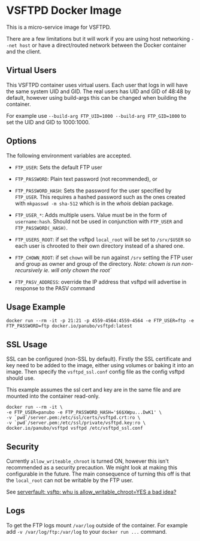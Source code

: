 # VSFTPD Docker Image

This is a micro-service image for VSFTPD.

There are a few limitations but it will work if you are using host networking
`--net host` or have a direct/routed network between the Docker container and
the client.

## Virtual Users

This VSFTPD container uses virtual users. Each user that logs in will have the same system UID and GID. The real users has UID and GID of 48:48 by default, however using build-args this can be changed when building the container.

For example use `--build-arg FTP_UID=1000 --build-arg FTP_GID=1000` to set the UID and GID to 1000:1000.

## Options

The following environment variables are accepted.

- `FTP_USER`: Sets the default FTP user

- `FTP_PASSWORD`: Plain text password (not recommended), or

- `FTP_PASSWORD_HASH`: Sets the password for the user specified by `FTP_USER`. This
requires a hashed password such as the ones created with `mkpasswd -m sha-512`
which is in the _whois_ debian package.

- `FTP_USER_*`: Adds multiple users. Value must be in the form of `username:hash`. Should not be used in conjunction with `FTP_USER` and `FTP_PASSWORD(_HASH)`.

- `FTP_USERS_ROOT`: if set the vsftpd `local_root` will be set to `/srv/$USER` so each user is chrooted to their own directory instead of a shared one.

- `FTP_CHOWN_ROOT`: if set `chown` will be run against `/srv` setting the FTP user and group as owner and group of the directory. _Note: chown is run non-recursively ie. will only chown the root`_

- `FTP_PASV_ADDRESS`: override the IP address that vsftpd will advertise in
  response to the PASV command

## Usage Example

```
docker run --rm -it -p 21:21 -p 4559-4564:4559-4564 -e FTP_USER=ftp -e FTP_PASSWORD=ftp docker.io/panubo/vsftpd:latest
```

## SSL Usage

SSL can be configured (non-SSL by default). Firstly the SSL certificate and key
need to be added to the image, either using volumes or baking it into an image.
Then specify the `vsftpd_ssl.conf` config file as the config vsftpd should use.

This example assumes the ssl cert and key are in the same file and are mounted
into the container read-only.

```
docker run --rm -it \
-e FTP_USER=panubo -e FTP_PASSWORD_HASH='$6$XWpu...DwK1' \
-v `pwd`/server.pem:/etc/ssl/certs/vsftpd.crt:ro \
-v `pwd`/server.pem:/etc/ssl/private/vsftpd.key:ro \
docker.io/panubo/vsftpd vsftpd /etc/vsftpd_ssl.conf
```

## Security

Currently `allow_writeable_chroot` is turned ON, however this isn't recommended as a security precaution. We might look at making this configurable in the future. The main consequence of turning this off is that the `local_root` can not be writable by the FTP user.

See [serverfault: vsftp: whu is allow_writable_chroot=YES a bad idea?](https://serverfault.com/q/743949/259651)

## Logs

To get the FTP logs mount `/var/log` outside of the container. For example add `-v /var/log/ftp:/var/log` to your `docker run ...` command.
